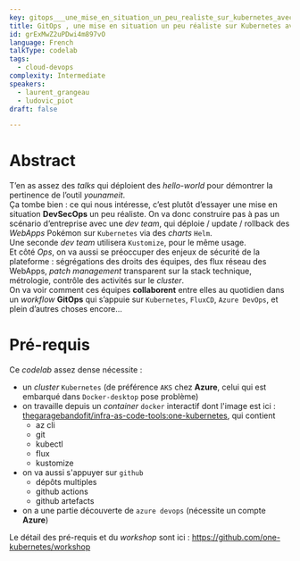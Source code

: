 ```yaml
---
key: gitops___une_mise_en_situation_un_peu_realiste_sur_kubernetes_avec_fluxcd
title: GitOps , une mise en situation un peu réaliste sur Kubernetes avec FluxCD
id: grExMwZ2uPDwi4m897vO
language: French
talkType: codelab
tags:
  - cloud-devops
complexity: Intermediate
speakers:
  - laurent_grangeau
  - ludovic_piot
draft: false

---
```


# Abstract
T’en as assez des _talks_ qui déploient des _hello-world_ pour démontrer la pertinence de l’outil *younameit*.  
Ça tombe bien : ce qui nous intéresse, c’est plutôt d’essayer une mise en situation **DevSecOps** un peu réaliste.
On va donc construire pas à pas un scénario d’entreprise  avec une _dev team_, qui déploie / update / rollback des _WebApps_ Pokémon sur `Kubernetes` via des _charts_ `Helm`.  
Une seconde _dev team_ utilisera `Kustomize`, pour le même usage.  
Et côté _Ops_, on va aussi se préoccuper des enjeux de sécurité de la plateforme : ségrégations des droits des équipes, des flux réseau des WebApps, _patch management_ transparent sur la stack technique, métrologie, contrôle des activités sur le _cluster_.  
On va voir comment ces équipes **collaborent** entre elles au quotidien dans un _workflow_ **GitOps** qui s’appuie sur `Kubernetes`, `FluxCD`, `Azure DevOps`, et plein d’autres choses encore…

# Pré-requis
Ce _codelab_ assez dense nécessite :
* un _cluster_ `Kubernetes` (de préférence `AKS` chez **Azure**, celui qui est embarqué dans `Docker-desktop` pose problème)
* on travaille depuis un _container_ `docker` interactif dont l'image est ici : [thegaragebandofit/infra-as-code-tools:one-kubernetes](https://hub.docker.com/layers/172662032/thegaragebandofit/infra-as-code-tools/one-kubernetes/images/sha256-95723c5c9a016ec083c16fd596aab981ecf7e3c6bad797d3823e3e2647c8b3cb?context=repo), qui contient
  * az cli
  * git
  * kubectl
  * flux
  * kustomize
* on va aussi s'appuyer sur `github`
  * dépôts multiples
  * github actions
  * github artefacts
* on a une partie découverte de `azure devops` (nécessite un compte **Azure**)

Le détail des pré-requis et du _workshop_ sont ici : https://github.com/one-kubernetes/workshop
